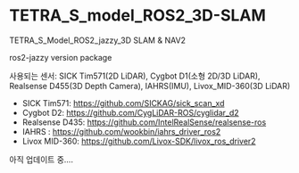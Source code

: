 # TETRA_S_model_ROS2_3D-SLAM
TETRA_S_Model_ROS2_jazzy_3D SLAM &amp; NAV2

ros2-jazzy version package

사용되는 센서:
   SICK Tim571(2D LiDAR), Cygbot D1(소형 2D/3D LiDAR), Realsense D455(3D Depth Camera), IAHRS(IMU), Livox_MID-360(3D LiDAR)

- SICK Tim571: https://github.com/SICKAG/sick_scan_xd
- Cygbot D2: https://github.com/CygLiDAR-ROS/cyglidar_d2
- Realsense D435: https://github.com/IntelRealSense/realsense-ros
- IAHRS : https://github.com/wookbin/iahrs_driver_ros2
- Livox MID-360: https://github.com/Livox-SDK/livox_ros_driver2


  
  


아직 업데이트 중....
